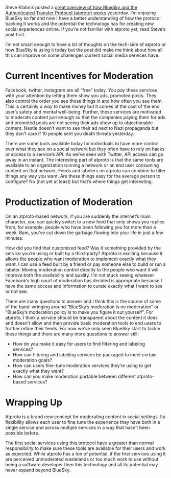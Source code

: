 Steve Klabnik posted a [great overview of how BlueSky and the Authenticated Transfer Protocol (atproto) works](https://steveklabnik.com/writing/how-does-bluesky-work) yesterday. I’m enjoying BlueSky so far and now I have a better understanding of how the protocol backing it works and the potential the technology has for creating new social experiences online. If you’re not familiar with atproto yet, read Steve’s post first.

I’m not smart enough to have a lot of thoughts on the tech-side of atproto or how BlueSky is using it today but the post did make me think about how all this can improve on some challenges current social media services have.
# Current Incentives for Moderation

Facebook, twitter, instagram are all “free” today. You pay these services with your attention by letting them show you ads, promoted posts. They also control the order you see those things in and how often you see them. This is certainly *a way* to make money but it comes at the cost of the end user’s safety and mental well-being. Further, these services are motivated to moderate content just enough so that the companies paying them for ads and promoted posts are not seeing their ads show up to objectionable content. Nestle doesn’t want to see their ad next to Nazi propaganda but they don’t care if 10 people sent you death threats yesterday.

There are some tools available today for individuals to have more control over what they see on a social network but they often have to rely on hacks or access to a service’s API. As we’ve seen with Twitter, API access can go away in an instant. The interesting part of atproto is that the same tools are available to an organization running a network or an end user consuming content on that network. Feeds and labelers on atproto can combine to filter things any way you want. Are these things easy for the average person to configure? No (not yet at least) but that’s where things get interesting.

# Productization of Moderation
On an atproto-based network, if you are suddenly the internet’s main character, you can quickly switch to a new feed that only shows you replies from, for example, people who have been following you for more than a week. Bam, you’ve cut down the garbage flowing into your life in just a few minutes. 

How did you find that customized feed? Was it something provided by the service you’re using or built by a third-party? Atproto is exciting because it allows the people who want moderation to implement exactly what they want. I can use a feed built by a friend or pay someone else to build or run a labeler. Moving moderation control directly to the people who want it will improve both the availability and quality. I’m not stuck seeing whatever Facebook’s high court of moderation has decided is appropriate because I have the same access and information to curate exactly what I want to see or not see.

There are many questions to answer and I think this is the source of some of the hand-wringing around “BlueSky’s moderation is no moderation” or “BlueSky’s moderation policy is to make you figure it out yourself”. For atproto, I think a service should be transparent about the content it does and doesn’t allow and then provide basic moderation tools to end users to further refine their feeds. For now we’ve only seen BlueSky start to tackle these things and there are many more questions to answer still:

- How do you make it easy for users to find filtering and labeling services?
- How can filtering and labeling services be packaged to meet certain moderation goals?
- How can users fine-tune moderation services they’re using to get exactly what they want?
- How can you make moderation portable between different atproto-based services?

# Wrapping Up
Atproto is a brand new concept for moderating content in social settings. Its flexibility allows each user to fine tune the experience they have both in a single service and across multiple services in a way that hasn’t been possible before. 

The first social services using this protocol have a greater than normal responsibility to make sure these tools are available for their users and work as expected. While atproto has a ton of potential, if the first services using it are perceived unmoderated wastelands or too much work to use without being a software developer then this technology and all its potential may never expand beyond BlueSky.
